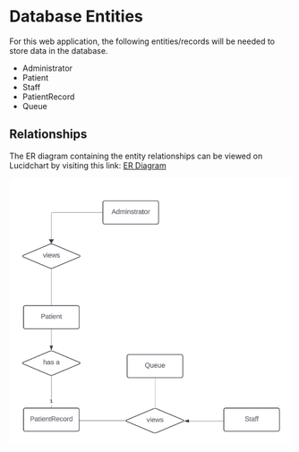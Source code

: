 # Database Entities

For this web application, the following entities/records will be needed to store data in the database.

- Administrator 
- Patient
- Staff
- PatientRecord
- Queue

## Relationships

The ER diagram containing the entity relationships can be viewed on Lucidchart by visiting this link: 
[ER Diagram](https://lucid.app/lucidchart/5d04e5b3-cecc-4776-850c-1778fdd195a9/edit?view_items=TzMVqalM4fQd&invitationId=inv_079cfb30-b7e6-4fee-955a-075c4d108930)

![Schema](imgs/schema.png)